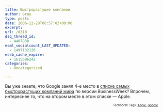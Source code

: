 ```yaml
---
title: Быстрорастущие компании
author: Gray
type: posts
date: 2006-12-28T06:57:03+00:00
excerpt:
url: /8310
dsq_thread_id:
  - 4407838
esml_socialcount_LAST_UPDATED:
  - 1497132126
essb_cache_expire:
  - 1615696242
categories:
  - Uncategorized

---
```








Вы уже знаете, что Google занял 4-е место в <a href="http://www.businessweek.com/technology/content/dec2006/tc20061221_231098.htm" target="_blank">списке самых быстрорастущих компаний мира</a> по версии BusinessWeek? Впрочем, интереснее то, что на втором месте в этом списке &#8212; Apple.  
<!-- technorati tags start -->

<p style="text-align:right;font-size:10px;">
  Technorati Tags: <a href="http://www.technorati.com/tag/Apple" rel="tag">Apple</a>, <a href="http://www.technorati.com/tag/Google" rel="tag">Google</a>
</p>

<!-- technorati tags end -->